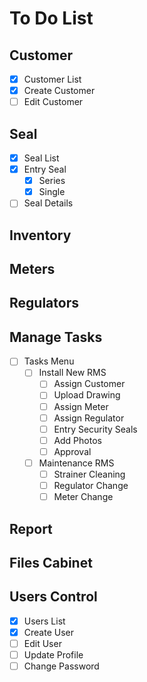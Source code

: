 # To Do List

## Customer

- [x] Customer List
- [x] Create Customer
- [ ] Edit Customer

## Seal

- [x] Seal List
- [x] Entry Seal
    - [x] Series
    - [x] Single
- [ ] Seal Details

## Inventory

## Meters

## Regulators

## Manage Tasks

- [ ] Tasks Menu
    - [ ] Install New RMS
        - [ ] Assign Customer
        - [ ] Upload Drawing
        - [ ] Assign Meter
        - [ ] Assign Regulator
        - [ ] Entry Security Seals
        - [ ] Add Photos
        - [ ] Approval
    - [ ] Maintenance RMS
        - [ ] Strainer Cleaning
        - [ ] Regulator Change
        - [ ] Meter Change

## Report

## Files Cabinet

## Users Control

- [x] Users List
- [x] Create User
- [ ] Edit User
- [ ] Update Profile
- [ ] Change Password
